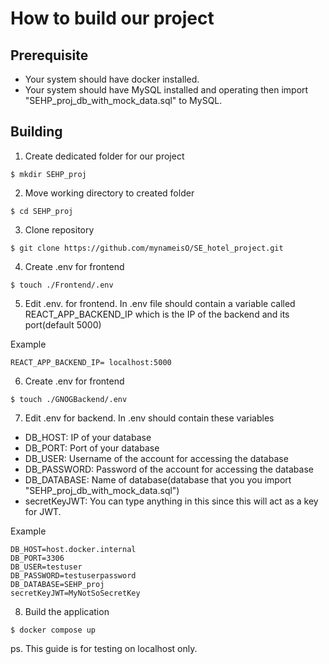 # How to build our project
## Prerequisite
- Your system should have docker installed.
- Your system should have MySQL installed and operating then import "SEHP_proj_db_with_mock_data.sql" to MySQL.

## Building
1. Create dedicated folder for our project
```console
$ mkdir SEHP_proj
```
2. Move working directory to created folder
```console
$ cd SEHP_proj
```
3. Clone repository
```console
$ git clone https://github.com/mynameisO/SE_hotel_project.git
```
4. Create .env for frontend
```console
$ touch ./Frontend/.env
```
5. Edit .env. for frontend. In .env file should contain a variable called REACT_APP_BACKEND_IP which is the IP of the backend and its port(default 5000)

Example
```console
REACT_APP_BACKEND_IP= localhost:5000
```
6. Create .env for frontend 
```console
$ touch ./GNOGBackend/.env
```
7. Edit .env for backend. In .env should contain these variables
- DB_HOST: IP of your database
- DB_PORT: Port of your database
- DB_USER: Username of the account for accessing the database
- DB_PASSWORD: Password of the account for accessing the database 
- DB_DATABASE: Name of database(database that you you import "SEHP_proj_db_with_mock_data.sql")
- secretKeyJWT: You can type anything in this since this will act as a key for JWT.
  
Example
```console
DB_HOST=host.docker.internal
DB_PORT=3306
DB_USER=testuser
DB_PASSWORD=testuserpassword
DB_DATABASE=SEHP_proj
secretKeyJWT=MyNotSoSecretKey
```
8. Build the application
```console
$ docker compose up
```
ps. This guide is for testing on localhost only.
